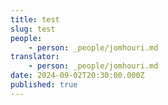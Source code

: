 ```yaml
---
title: test
slug: test
people: 
    - person: _people/jomhouri.md
translator: 
    - person: _people/jomhouri.md
date: 2024-09-02T20:30:00.000Z
published: true
---
```


